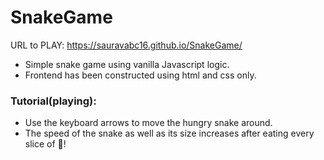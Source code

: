 # SnakeGame

URL to PLAY: https://sauravabc16.github.io/SnakeGame/

- Simple snake game using vanilla Javascript logic.<br>
- Frontend has been constructed using html and css only.<br>

### Tutorial(playing):
- Use the keyboard arrows to move the hungry snake around. 
- The speed of the snake as well as its size increases after eating every slice of 🍕!
